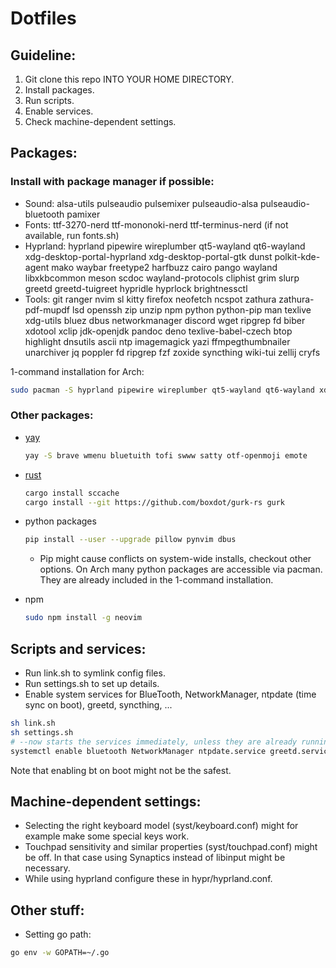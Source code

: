 # Dotfiles

## Guideline:

1. Git clone this repo INTO YOUR HOME DIRECTORY.
2. Install packages.
3. Run scripts.
4. Enable services.
5. Check machine-dependent settings.

## Packages:

### Install with package manager if possible:

- Sound: alsa-utils pulseaudio pulsemixer pulseaudio-alsa pulseaudio-bluetooth pamixer
- Fonts: ttf-3270-nerd ttf-mononoki-nerd ttf-terminus-nerd (if not available, run fonts.sh)
- Hyprland: hyprland pipewire wireplumber qt5-wayland qt6-wayland xdg-desktop-portal-hyprland xdg-desktop-portal-gtk dunst polkit-kde-agent mako waybar freetype2 harfbuzz cairo pango wayland libxkbcommon meson scdoc wayland-protocols cliphist grim slurp greetd greetd-tuigreet hypridle hyprlock brightnessctl
- Tools: git ranger nvim sl kitty firefox neofetch ncspot zathura zathura-pdf-mupdf lsd openssh zip unzip npm python python-pip man texlive xdg-utils bluez dbus networkmanager discord wget ripgrep fd biber xdotool xclip jdk-openjdk pandoc deno texlive-babel-czech btop highlight dnsutils ascii ntp imagemagick yazi ffmpegthumbnailer unarchiver jq poppler fd ripgrep fzf zoxide syncthing wiki-tui zellij cryfs

1-command installation for Arch:

```bash
sudo pacman -S hyprland pipewire wireplumber qt5-wayland qt6-wayland xdg-desktop-portal-hyprland xdg-desktop-portal-gtk dunst polkit-kde-agent mako waybar alsa-utils pulseaudio pulsemixer pulseaudio-alsa pulseaudio-bluetooth pamixer ttf-3270-nerd ttf-mononoki-nerd ttf-terminus-nerd git ranger nvim sl kitty firefox neofetch ncspot zathura zathura-pdf-mupdf lsd openssh zip unzip npm python python-pip man texlive xdg-utils bluez dbus networkmanager discord wget ripgrep fd biber xdotool xclip jdk-openjdk pandoc deno texlive-babel-czech btop highlight dnsutils ascii ntp freetype2 harfbuzz cairo pango wayland libxkbcommon meson scdoc wayland-protocols cliphist grim slurp greetd greetd-tuigreet hypridle hyprlock brightnessctl imagemagick yazi ffmpegthumbnailer unarchiver jq poppler fd ripgrep fzf zoxide syncthing wiki-tui zellij cryfs
```

### Other packages:

- [yay](https://github.com/Jguer/yay)

    ```bash
    yay -S brave wmenu bluetuith tofi swww satty otf-openmoji emote
    ```

- [rust](https://rustup.rs)

    ```bash
    cargo install sccache
    cargo install --git https://github.com/boxdot/gurk-rs gurk
    ```

- python packages

    ```bash
    pip install --user --upgrade pillow pynvim dbus
    ```

    - Pip might cause conflicts on system-wide installs, checkout other options. On Arch many python packages are accessible via pacman. They are already included in the 1-command installation.

- npm

    ```bash
    sudo npm install -g neovim
    ```

## Scripts and services:

- Run link.sh to symlink config files.
- Run settings.sh to set up details.
- Enable system services for BlueTooth, NetworkManager,  ntpdate (time sync on boot), greetd, syncthing, ...

```bash
sh link.sh
sh settings.sh
# --now starts the services immediately, unless they are already running
systemctl enable bluetooth NetworkManager ntpdate.service greetd.service syncthing@kera.service --now
```

Note that enabling bt on boot might not be the safest.

## Machine-dependent settings:

- Selecting the right keyboard model (syst/keyboard.conf) might for example make some special keys work.
- Touchpad sensitivity and similar properties (syst/touchpad.conf) might be off. In that case using Synaptics instead of libinput might be necessary.
- While using hyprland configure these in hypr/hyprland.conf.

## Other stuff:

- Setting go path:

```bash
go env -w GOPATH=~/.go
```

